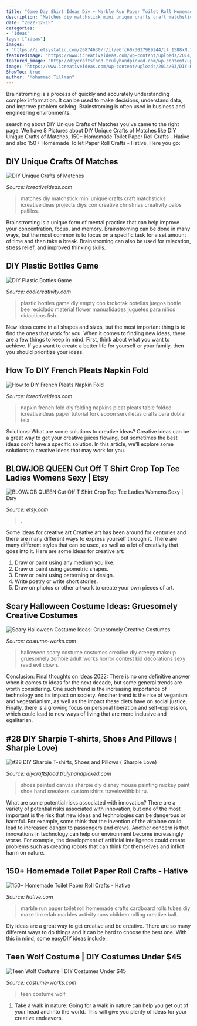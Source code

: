 ```yaml
---
title: "Game Day Shirt Ideas Diy ~ Marble Run Paper Toilet Roll Homemade Crafts Cardboard Rolls Tubes Diy Maze Tinkerlab Marbles Activity Runs Children Rolling Creative Ball"
description: "Matches diy matchstick mini unique crafts craft matchsticks icreativeideas projects diys con creative christmas creativity palos palillos"
date: "2022-12-15"
categories:
- "ideas"
tags: ["ideas"]
images:
- "https://i.etsystatic.com/26874630/r/il/e6fc60/3017989244/il_1588xN.3017989244_8sys.jpg"
featuredImage: "https://www.icreativeideas.com/wp-content/uploads/2014/03/DIY-Mini-House-with-Matches-1.jpg"
featured_image: "http://diycraftsfood.trulyhandpicked.com/wp-content/uploads/2017/04/Painted-and-sharpie-canvas-shoe.jpg"
image: "https://www.icreativeideas.com/wp-content/uploads/2014/03/DIY-Mini-House-with-Matches-1.jpg"
ShowToc: true
author: "Mohammad Tillman"
---
```



Brainstroming is a process of quickly and accurately understanding complex information. It can be used to make decisions, understand data, and improve problem solving. Brainstroming is often used in business and engineering environments.

	

		
searching about DIY Unique Crafts of Matches you've came to the right page. We have 8 Pictures about DIY Unique Crafts of Matches like DIY Unique Crafts of Matches, 150+ Homemade Toilet Paper Roll Crafts - Hative and also 150+ Homemade Toilet Paper Roll Crafts - Hative. Here you go:
		
    
## DIY Unique Crafts Of Matches

<img loading=lazy src="https://www.icreativeideas.com/wp-content/uploads/2014/03/DIY-Mini-House-with-Matches-1.jpg" onerror="this.onerror=null;this.src='https://tse1.mm.bing.net/th?id=OIP.0r1ccDrXHfNWquE5BZkMtwHaHa&amp;pid=15.1';" alt="DIY Unique Crafts of Matches">

_Source: icreativeideas.com_

>matches diy matchstick mini unique crafts craft matchsticks icreativeideas projects diys con creative christmas creativity palos palillos. 

	

Brainstroming is a unique form of mental practice that can help improve your concentration, focus, and memory. Brainstroming can be done in many ways, but the most common is to focus on a specific task for a set amount of time and then take a break. Brainstroming can also be used for relaxation, stress relief, and improved thinking skills.

    
## DIY Plastic Bottles Game

<img loading=lazy src="http://coolcreativity.com/wp-content/uploads/2014/07/diy-plastic-bottles-game-8.jpg" onerror="this.onerror=null;this.src='https://tse1.mm.bing.net/th?id=OIP.2whcgRg-uy7Z2IcQYQy0xwHaJP&amp;pid=15.1';" alt="DIY Plastic Bottles Game">

_Source: coolcreativity.com_

>plastic bottles game diy empty con krokotak botellas juegos bottle bee reciclado material flower manualidades juguetes para niños didacticos fish. 

	

New ideas come in all shapes and sizes, but the most important thing is to find the ones that work for you. When it comes to finding new ideas, there are a few things to keep in mind. First, think about what you want to achieve. If you want to create a better life for yourself or your family, then you should prioritize your ideas.

    
## How To DIY French Pleats Napkin Fold

<img loading=lazy src="https://www.icreativeideas.com/wp-content/uploads/2014/06/How-to-DIY-French-Pleat-Napkin-Fold-thumb.jpg" onerror="this.onerror=null;this.src='https://tse2.mm.bing.net/th?id=OIP.yJZpIhXT0VlsTQXbtdkpOgHaHa&amp;pid=15.1';" alt="How to DIY French Pleats Napkin Fold">

_Source: icreativeideas.com_

>napkin french fold diy folding napkins pleat pleats table folded icreativeideas paper tutorial fork spoon servilletas crafts para doblar tela. 

	

Solutions: What are some solutions to creative ideas?
Creative ideas can be a great way to get your creative juices flowing, but sometimes the best ideas don't have a specific solution. In this article, we'll explore some solutions to creative ideas that may work for you.

    
## BLOWJOB QUEEN Cut Off T Shirt Crop Top Tee Ladies Womens Sexy | Etsy

<img loading=lazy src="https://i.etsystatic.com/26874630/r/il/e6fc60/3017989244/il_1588xN.3017989244_8sys.jpg" onerror="this.onerror=null;this.src='https://tse2.mm.bing.net/th?id=OIP.HGShqfQgndh7uuABk391XAHaLM&amp;pid=15.1';" alt="BLOWJOB QUEEN Cut Off T Shirt Crop Top Tee Ladies Womens Sexy | Etsy">

_Source: etsy.com_

>. 

	

Some ideas for creative art
Creative art has been around for centuries and there are many different ways to express yourself through it. There are many different styles that can be used, as well as a lot of creativity that goes into it. Here are some ideas for creative art:
1) Draw or paint using any medium you like.
2) Draw or paint using geometric shapes.
3) Draw or paint using patterning or design.
4) Write poetry or write short stories.
5) Draw on photos or other artwork to create your own pieces of art.

    
## Scary Halloween Costume Ideas: Gruesomely Creative Costumes

<img loading=lazy src="https://photos.costume-works.com/page/scary-costume-ideas.jpg" onerror="this.onerror=null;this.src='https://tse1.mm.bing.net/th?id=OIP.eQ3XsUAGFOxLFD5lP-aztQHaQL&amp;pid=15.1';" alt="Scary Halloween Costume Ideas: Gruesomely Creative Costumes">

_Source: costume-works.com_

>halloween scary costume costumes creative diy creepy makeup gruesomely zombie adult works horror contest kid decorations sexy read evil clown. 

	

Conclusion:
Final thoughts on Ideas 2022:
There is no one definitive answer when it comes to ideas for the next decade, but some general trends are worth considering. One such trend is the increasing importance of technology and its impact on society. Another trend is the rise of veganism and vegetarianism, as well as the impact these diets have on social justice. Finally, there is a growing focus on personal liberation and self-expression, which could lead to new ways of living that are more inclusive and egalitarian.

    
## #28 DIY Sharpie T-shirts, Shoes And Pillows ( Sharpie Love)

<img loading=lazy src="http://diycraftsfood.trulyhandpicked.com/wp-content/uploads/2017/04/Painted-and-sharpie-canvas-shoe.jpg" onerror="this.onerror=null;this.src='https://tse3.mm.bing.net/th?id=OIP.syp3yNO7gzgetHxyDQXpoQHaJ6&amp;pid=15.1';" alt="#28 DIY Sharpie T-shirts, Shoes and Pillows ( Sharpie Love)">

_Source: diycraftsfood.trulyhandpicked.com_

>shoes painted canvas sharpie diy disney mouse painting mickey paint shoe hand sneakers custom shirts travelswithbibi ru. 

	

What are some potential risks associated with innovation?
There are a variety of potential risks associated with innovation, but one of the most important is the risk that new ideas and technologies can be dangerous or harmful. For example, some think that the invention of the airplane could lead to increased danger to passengers and crews. Another concern is that innovations in technology can help our environment become increasingly worse. For example, the development of artificial intelligence could create problems such as creating robots that can think for themselves and inflict harm on nature.

    
## 150+ Homemade Toilet Paper Roll Crafts - Hative

<img loading=lazy src="https://hative.com/wp-content/uploads/2014/03/toilet-paper-roll-crafts/2-handmade-marble-run.jpg" onerror="this.onerror=null;this.src='https://tse3.mm.bing.net/th?id=OIP.fzywqB7vxpmYUvljQI2r1QHaE6&amp;pid=15.1';" alt="150+ Homemade Toilet Paper Roll Crafts - Hative">

_Source: hative.com_

>marble run paper toilet roll homemade crafts cardboard rolls tubes diy maze tinkerlab marbles activity runs children rolling creative ball. 

	

Diy ideas are a great way to get creative and be creative. There are so many different ways to do things and it can be hard to choose the best one. With this in mind, some easyDIY ideas include:

    
## Teen Wolf Costume | DIY Costumes Under $45

<img loading=lazy src="https://photos.costume-works.com/full/teen_wolf29.jpg" onerror="this.onerror=null;this.src='https://tse1.mm.bing.net/th?id=OIP.m0OAQz2QPfi82Mvryx9U1wHaNV&amp;pid=15.1';" alt="Teen Wolf Costume | DIY Costumes Under $45">

_Source: costume-works.com_

>teen costume wolf. 

	

1) Take a walk in nature: Going for a walk in nature can help you get out of your head and into the world. This will give you plenty of ideas for your creative endeavors.

